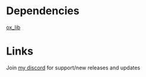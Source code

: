 # Dependencies

[ox_lib](https://github.com/overextended/ox_lib)

# Links

Join [my discord](https://dsc.gg/tropicgalxy) for support/new releases and updates
